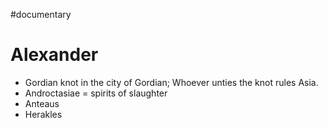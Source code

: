 #documentary

# Alexander
- Gordian knot in the city of Gordian; Whoever unties the knot rules Asia.
- Androctasiae = spirits of slaughter
- Anteaus
- Herakles
